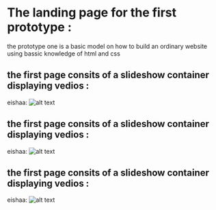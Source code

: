 # The landing page for the first prototype :

the prototype one is a basic model on how to build an ordinary website using bassic knowledge of html and css 

## the first page consits of a slideshow container displaying vedios :
eishaa: ![alt text](https://github.com/dhanwanthkumar/eishaa-prototype3/blob/master/images/LOGO.png "logo - eishaa communications")
## the first page consits of a slideshow container displaying vedios :
eishaa: ![alt text](https://github.com/dhanwanthkumar/eishaa-prototype3/blob/master/images/LOGO.png "logo - eishaa communications")
## the first page consits of a slideshow container displaying vedios :
eishaa: ![alt text](https://github.com/dhanwanthkumar/eishaa-prototype3/blob/master/images/LOGO.png "logo - eishaa communications")
